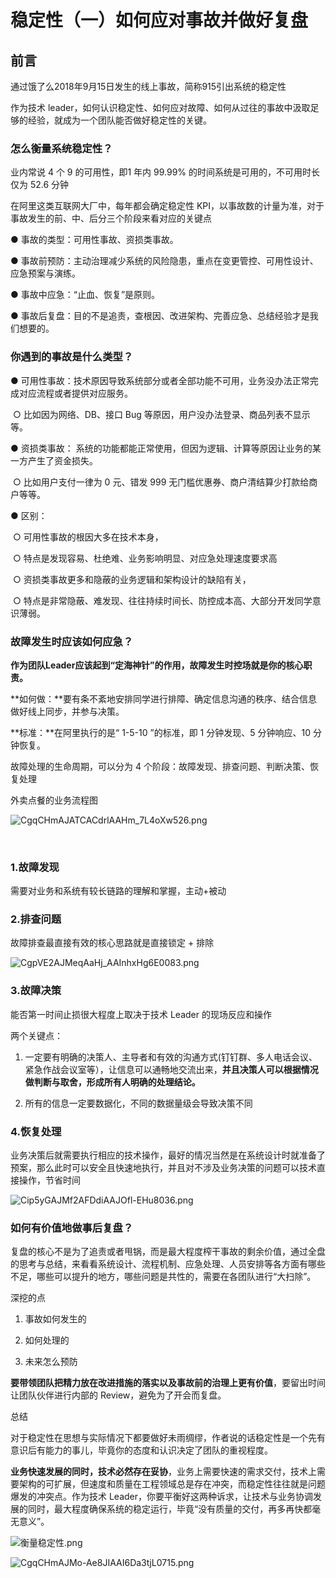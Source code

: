 # 稳定性（一）如何应对事故并做好复盘

 ## 前言 

通过饿了么2018年9月15日发生的线上事故，简称915引出系统的稳定性

作为技术 leader，如何认识稳定性、如何应对故障、如何从过往的事故中汲取足够的经验，就成为一个团队能否做好稳定性的关键。

 ### 怎么衡量系统稳定性？ 

业内常说 4 个 9 的可用性，即1 年内 99.99% 的时间系统是可用的，不可用时长仅为 52.6 分钟

在阿里这类互联网大厂中，每年都会确定稳定性 KPI，以事故数的计量为准，对于事故发生的前、中、后分三个阶段来看对应的关键点

● 事故的类型：可用性事故、资损类事故。

● 事故前预防：主动治理减少系统的风险隐患，重点在变更管控、可用性设计、应急预案与演练。

● 事故中应急：“止血、恢复”是原则。

● 事故后复盘：目的不是追责，查根因、改进架构、完善应急、总结经验才是我们想要的。

 ### 你遇到的事故是什么类型？ 

● 可用性事故：技术原因导致系统部分或者全部功能不可用，业务没办法正常完成对应流程或者提供对应服务。

​	○ 比如因为网络、DB、接口 Bug 等原因，用户没办法登录、商品列表不显示等。

● 资损类事故： 系统的功能都能正常使用，但因为逻辑、计算等原因让业务的某一方产生了资金损失。

​	○ 比如用户支付一律为 0 元、错发 999 无门槛优惠券、商户清结算少打款给商户等等。

**●** 区别：

​	○ 可用性事故的根因大多在技术本身，

​	○ 特点是发现容易、杜绝难、业务影响明显、对应急处理速度要求高

​	○ 资损类事故更多和隐蔽的业务逻辑和架构设计的缺陷有关，

​	○ 特点是非常隐蔽、难发现、往往持续时间长、防控成本高、大部分开发同学意识薄弱。

### 故障发生时应该如何应急？ 

**作为团队Leader应该起到“定海神针”的作用，故障发生时控场就是你的核心职责。**

**如何做：**要有条不紊地安排同学进行排障、确定信息沟通的秩序、结合信息做好线上同步，并参与决策。

**标准：**在阿里执行的是“ 1-5-10 ”的标准，即 1 分钟发现、5 分钟响应、10 分钟恢复。



故障处理的生命周期，可以分为 4 个阶段：故障发现、排查问题、判断决策、恢复处理



外卖点餐的业务流程图

![CgqCHmAJATCACdrlAAHm_7L4oXw526.png](./images/事故1.png)



​	

 ### 1.故障发现 

需要对业务和系统有较长链路的理解和掌握，主动+被动

 ### 2.排查问题 

故障排查最直接有效的核心思路就是直接锁定 + 排除

![CgpVE2AJMeqAaHj_AAInhxHg6E0083.png](./images/事故2.png)



 ### 3.故障决策 

能否第一时间止损很大程度上取决于技术 Leader 的现场反应和操作

两个关键点：

1. 一定要有明确的决策人、主导者和有效的沟通方式(钉钉群、多人电话会议、紧急作战会议室等），让信息可以通畅地交流出来，**并且决策人可以根据情况做判断与取舍，形成所有人明确的处理结论。**

2. 所有的信息一定要数据化，不同的数据量级会导致决策不同

### 4.恢复处理 

业务决策后就需要执行相应的技术操作，最好的情况当然是在系统设计时就准备了预案，那么此时可以安全且快速地执行，并且对不涉及业务决策的问题可以技术直接操作，节省时间

![Cip5yGAJMf2AFDdiAAJOfl-EHu8036.png](./images/事故3.png)



### 如何有价值地做事后复盘？ 

复盘的核心不是为了追责或者甩锅，而是最大程度榨干事故的剩余价值，通过全盘的思考与总结，来看看系统设计、流程机制、应急处理、人员安排等各方面有哪些不足，哪些可以提升的地方，哪些问题是共性的，需要在各团队进行“大扫除”。

深挖的点

1. 事故如何发生的

2. 如何处理的

3. 未来怎么预防

**要带领团队把精力放在改进措施的落实以及事故前的治理上更有价值**，要留出时间让团队伙伴进行内部的 Review，避免为了开会而复盘。



 总结 

对于稳定性在思想与实际情况下都要做好未雨绸缪，作者说的话稳定性是一个先有意识后有能力的事儿，毕竟你的态度和认识决定了团队的重视程度。

**业务快速发展的同时，技术必然存在妥协**，业务上需要快速的需求交付，技术上需要架构的可扩展，但速度和质量在工程领域总是存在冲突，而稳定性往往就是问题爆发的冲突点。作为技术 Leader，你要平衡好这两种诉求，让技术与业务协调发展的同时，最大程度确保系统的稳定运行，毕竟“没有质量的交付，再多再快都毫无意义”。

![衡量稳定性.png](./images/衡量稳定性.png)

![CgqCHmAJMo-Ae8JIAAI6Da3tjL0715.png](./images/事故4.png)

